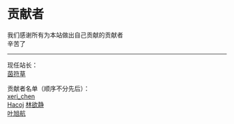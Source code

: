 # 贡献者

我们感谢所有为本站做出自己贡献的贡献者  
辛苦了  

---
现任站长：  
[茵符草](茵符草.md)

贡献者名单（顺序不分先后）：  
[xeri_chen](xeri_chen.md)  
[Hacoj](Hacoj.md)
[林欲静](林欲静.md)  
[叶旭航](叶旭航.md)  